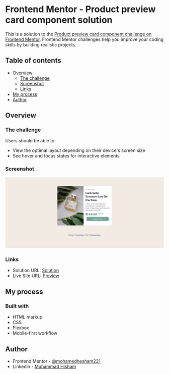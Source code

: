# Frontend Mentor - Product preview card component solution

This is a solution to the [Product preview card component challenge on Frontend Mentor](https://www.frontendmentor.io/challenges/product-preview-card-component-GO7UmttRfa). Frontend Mentor challenges help you improve your coding skills by building realistic projects.

## Table of contents

- [Overview](#overview)
  - [The challenge](#the-challenge)
  - [Screenshot](#screenshot)
  - [Links](#links)
- [My process](#my-process)
- [Author](#author)


## Overview

### The challenge

Users should be able to:

- View the optimal layout depending on their device's screen size
- See hover and focus states for interactive elements

### Screenshot

![](./images/screencapture.png)

### Links

- Solution URL: [Solution](https://www.frontendmentor.io/solutions/responsive-card-component-using-html-and-media-queries-mVVsVQpH_g)
- Live Site URL: [Preview](https://mohamedhesham221.github.io/preview-card-component-main/)

## My process

### Built with

- HTML markup
- CSS
- Flexbox
- Mobile-first workflow

## Author

- Frontend Mentor - [@mohamedhesham221](https://www.frontendmentor.io/profile/mohamedhesham221)
- Linkedin - [Muhammad Hisham](https://www.linkedin.com/in/muhammad-hisham-23544b253/)
